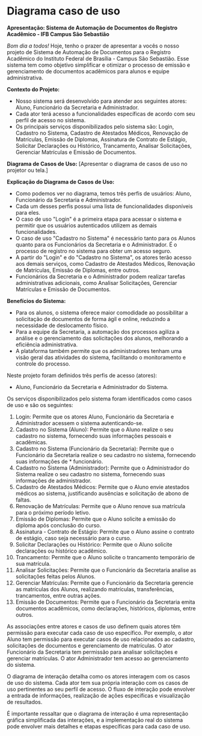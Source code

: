 # Diagrama caso de uso
**Apresentação: Sistema de Automação de Documentos do Registro Acadêmico - IFB Campus São Sebastião**

*Bom dia a todos!*
Hoje, tenho o prazer de apresentar a vocês o nosso projeto de Sistema de Automação de Documentos para o Registro Acadêmico do Instituto Federal de Brasília - Campus São Sebastião. Esse sistema tem como objetivo simplificar e otimizar o processo de emissão e gerenciamento de documentos acadêmicos para alunos e equipe administrativa.

**Contexto do Projeto:**
- Nosso sistema será desenvolvido para atender aos seguintes atores: Aluno, Funcionário da Secretaria e Administrador.
- Cada ator terá acesso a funcionalidades específicas de acordo com seu perfil de acesso no sistema.
- Os principais serviços disponibilizados pelo sistema são: Login, Cadastro no Sistema, Cadastro de Atestados Médicos, Renovação de Matrículas, Emissão de Diplomas, Assinatura de Contrato de Estágio, Solicitar Declarações ou Histórico, Trancamento, Analisar Solicitações, Gerenciar Matrículas e Emissão de Documentos.

**Diagrama de Casos de Uso:**
[Apresentar o diagrama de casos de uso no projetor ou tela.]

**Explicação do Diagrama de Casos de Uso:**
- Como podemos ver no diagrama, temos três perfis de usuários: Aluno, Funcionário da Secretaria e Administrador.
- Cada um desses perfis possui uma lista de funcionalidades disponíveis para eles.
- O caso de uso "Login" é a primeira etapa para acessar o sistema e permitir que os usuários autenticados utilizem as demais funcionalidades.
- O caso de uso "Cadastro no Sistema" é necessário tanto para os Alunos quanto para os Funcionários da Secretaria e o Administrador. É o processo de registro no sistema para obter um acesso seguro.
- A partir do "Login" e do "Cadastro no Sistema", os atores terão acesso aos demais serviços, como Cadastro de Atestados Médicos, Renovação de Matrículas, Emissão de Diplomas, entre outros.
- Funcionários da Secretaria e o Administrador podem realizar tarefas administrativas adicionais, como Analisar Solicitações, Gerenciar Matrículas e Emissão de Documentos.

**Benefícios do Sistema:**
- Para os alunos, o sistema oferece maior comodidade ao possibilitar a solicitação de documentos de forma ágil e online, reduzindo a necessidade de deslocamento físico.
- Para a equipe da Secretaria, a automação dos processos agiliza a análise e o gerenciamento das solicitações dos alunos, melhorando a eficiência administrativa.
- A plataforma também permite que os administradores tenham uma visão geral das atividades do sistema, facilitando o monitoramento e controle do processo.
  

Neste projeto foram definidos três perfis de acesso (atores): 

* Aluno, Funcionário da Secretaria e Administrador do Sistema.


Os serviços disponibilizados pelo sistema foram identificados como casos de uso e são os seguintes:

1. Login: Permite que os atores Aluno, Funcionário da Secretaria e Administrador acessem o sistema autenticando-se.
2. Cadastro no Sistema (Aluno): Permite que o Aluno realize o seu cadastro no sistema, fornecendo suas informações pessoais e acadêmicas.
3. Cadastro no Sistema (Funcionário da Secretaria): Permite que o Funcionário da Secretaria realize o seu cadastro no sistema, fornecendo suas informações de * funcionário.
4. Cadastro no Sistema (Administrador): Permite que o Administrador do Sistema realize o seu cadastro no sistema, fornecendo suas informações de administrador.
5. Cadastro de Atestados Médicos: Permite que o Aluno envie atestados médicos ao sistema, justificando ausências e solicitação de abono de faltas.
6. Renovação de Matrículas: Permite que o Aluno renove sua matrícula para o próximo período letivo.
7. Emissão de Diplomas: Permite que o Aluno solicite a emissão do diploma após conclusão do curso.
8. Assinatura - Contrato de Estágio: Permite que o Aluno assine o contrato de estágio, caso seja necessário para o curso.
9. Solicitar Declarações ou Histórico: Permite que o Aluno solicite declarações ou histórico acadêmico.
10. Trancamento: Permite que o Aluno solicite o trancamento temporário de sua matrícula.
11. Analisar Solicitações: Permite que o Funcionário da Secretaria analise as solicitações feitas pelos Alunos.
12. Gerenciar Matrículas: Permite que o Funcionário da Secretaria gerencie as matrículas dos Alunos, realizando matrículas, transferências, trancamentos, entre outras ações.
13. Emissão de Documentos: Permite que o Funcionário da Secretaria emita documentos acadêmicos, como declarações, históricos, diplomas, entre outros.

As associações entre atores e casos de uso definem quais atores têm permissão para executar cada caso de uso específico. Por exemplo, o ator Aluno tem permissão para executar casos de uso relacionados ao cadastro, solicitações de documentos e gerenciamento de matrículas. O ator Funcionário da Secretaria tem permissão para analisar solicitações e gerenciar matrículas. O ator Administrador tem acesso ao gerenciamento do sistema.

O diagrama de interação detalha como os atores interagem com os casos de uso do sistema. Cada ator tem sua própria interação com os casos de uso pertinentes ao seu perfil de acesso. O fluxo de interação pode envolver a entrada de informações, realização de ações específicas e visualização de resultados.

É importante ressaltar que o diagrama de interação é uma representação gráfica simplificada das interações, e a implementação real do sistema pode envolver mais detalhes e etapas específicas para cada caso de uso.

